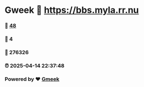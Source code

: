 # Gweek :link: https://bbs.myla.rr.nu 
### :page_facing_up: [48](https://bbs.myla.rr.nu/tag.html) 
### :speech_balloon: 4 
### :hibiscus: 276326 
### :alarm_clock: 2025-04-14 22:37:48 
### Powered by :heart: [Gmeek](https://github.com/Meekdai/Gmeek)
